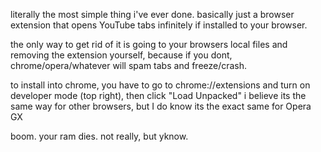 literally the most simple thing i've ever done. basically just a browser extension that opens YouTube tabs infinitely if installed to your browser. 

the only way to get rid of it is going to your browsers local files and removing the extension yourself, because if you dont, chrome/opera/whatever will spam tabs and freeze/crash.


to install into chrome, you have to go to chrome://extensions and turn on developer mode (top right), then click "Load Unpacked"
i believe its the same way for other browsers, but I do know its the exact same for Opera GX

boom. your ram dies. not really, but yknow. 
